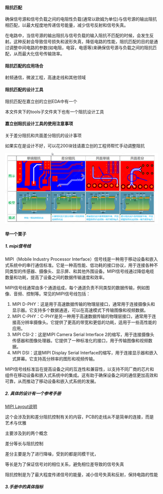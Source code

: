 #### 阻抗匹配

确保信号源和信号负载之间的电阻性负载(通常以欧姆为单位)与信号源的输出阻抗相匹配，以最大程度地传递信号能量，减少信号反射和信号失真。

在电路中，当信号源的输出阻抗与信号负载的输入阻抗不匹配的时候，会发生反射。这种反射会导致信号损失和波形失真，降低电路的性能，阻抗匹配的目的是通过调整中间电路的参数(如电阻，电容，电感等)来确保信号源与负载之间的阻抗匹配，从而最大化信号传输效率。

#### 阻抗匹配的应用场合

射频通信，微波工程，高速走线和其他领域

#### 阻抗匹配的设计工具

阻抗匹配在嘉立创的立创EDA中有一个

本文件夹下的tools子文件夹下也有一个阻抗设计工具

#### 嘉立创阻抗设计工具的使用注意事项

关于差分阻抗和共面差分阻抗的设计事项

如果实在是设计不好，可以花200块钱请嘉立创的工程师帮忙手动调整阻抗

![1697766382385](image/阻抗匹配/1697766382385.png)

#### 举一个栗子

##### 1. mipi信号线

MIPI（Mobile Industry Processor Interface）信号线是一种用于移动设备和嵌入式系统中的串行通信标准。它是一种高性能、低功耗的接口协议，用于连接各种不同类型的传感器、摄像头、显示屏、和其他外围设备。MIPI信号线通过降低电缆数量和功耗，提高了设备之间的数据传输速度和效率。

MIPI信号线通常由多个通道组成，每个通道负责不同类型的数据传输，例如图像、音频、控制等。常见的MIPI信号线包括：

1. MIPI D-PHY：这是用于高速数据传输的物理层接口，通常用于连接摄像头和显示器。它支持多个数据通道，可以在高速模式下传输图像和视频数据。
2. MIPI C-PHY：C-PHY是另一种用于高速数据传输的物理层接口，通常用于连接高分辨率摄像头。它提供了更高的带宽和更低的功耗，适用于一些高性能的应用。
3. MIPI CSI-2：这是MIPI Camera Serial Interface 2的缩写，用于连接摄像头传感器和图像处理器。它提供了一种标准化的接口，用于传输图像和视频数据。
4. MIPI DSI：这是MIPI Display Serial Interface的缩写，用于连接显示器和嵌入式屏幕。它支持高分辨率的图形和视频传输。

MIPI信号线标准旨在提高设备之间的互连性和兼容性，以支持不同厂商的芯片和组件在移动设备和嵌入式系统中的集成。这有助于确保设备之间的通信更加高效和可靠，从而推动了移动设备和嵌入式系统的发展。

##### 2. 具体的设计有一个参考手册

[MIPI Layout说明](../Learning-Maunals/MIPI-Layout说明.pdf)

这个会涉及到和差分阻抗控制有关的内容，PCB的走线从不是简单的连接，而是艺术与优雅

主要涉及到的两个概念

差分等长与阻抗控制

差分主要是为了进行降噪，受到的都是同模干扰，

等长是为了保证信号对的相位关系，避免相位差导致的信号失真

阻抗控制是为了最大程度传递信号的能量，减小信号失真和反射，保持电路的性能

##### 3.手册中的具体指标
